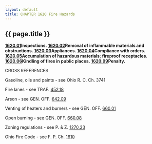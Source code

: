 ```yaml
---
layout: default 
title: CHAPTER 1620 Fire Hazards
---
```


{{ page.title }}
----------------

[**1620.01**](5b068844.html)**Inspections.**
[**1620.02**](5b0ad07e.html)**Removal of inflammable materials and
obstructions.** [**1620.03**](5b0d31ca.html)**Appliances.**
[**1620.04**](5b11e3da.html)**Compliance with orders.**
[**1620.05**](5b15e66f.html)**Accumulation of hazardous materials;
fireproof receptacles.** [**1620.06**](5b196bf4.html)**Kindling of fires
in public places.** [**1620.99**](5b1dc026.html)**Penalty.**

CROSS REFERENCES

Gasoline, oils and paints - see Ohio R. C. Ch. 3741

Fire lanes - see TRAF. [452.18](275c2273.html)

Arson - see GEN. OFF. [642.09](32c4815f.html)

Venting of heaters and burners - see GEN. OFF. [660.01](35647a42.html)

Open burning - see GEN. OFF. [660.08](35bcac29.html)

Zoning regulations - see P. & Z. [1270.23](512dadea.html)

Ohio Fire Code - see F. P. Ch. [1610](5a182605.html)
